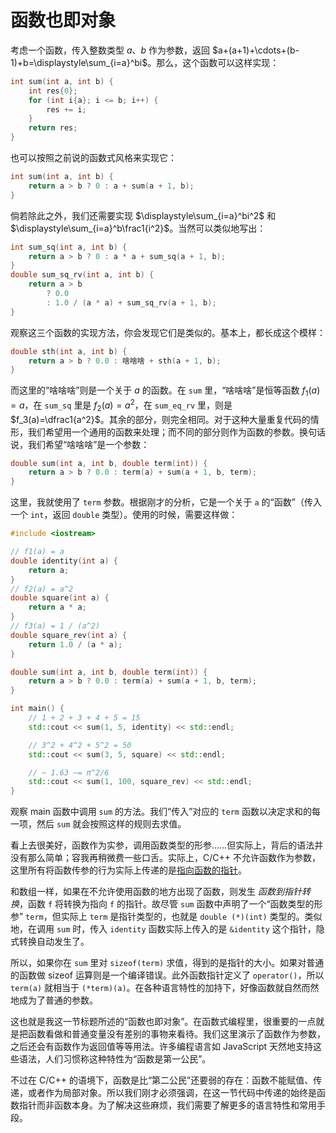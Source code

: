 # 函数也即对象

考虑一个函数，传入整数类型 $a$、$b$ 作为参数，返回 $a+(a+1)+\cdots+(b-1)+b=\displaystyle\sum_{i=a}^bi$。那么，这个函数可以这样实现：

```cpp
int sum(int a, int b) {
    int res{0};
    for (int i{a}; i <= b; i++) {
        res += i;
    }
    return res;
}
```

也可以按照之前说的函数式风格来实现它：

```cpp
int sum(int a, int b) {
    return a > b ? 0 : a + sum(a + 1, b);
}
```

倘若除此之外，我们还需要实现 $\displaystyle\sum_{i=a}^bi^2$ 和 $\displaystyle\sum_{i=a}^b\frac1{i^2}$。当然可以类似地写出：

```cpp
int sum_sq(int a, int b) {
    return a > b ? 0 : a * a + sum_sq(a + 1, b);
}
double sum_sq_rv(int a, int b) {
    return a > b 
        ? 0.0 
        : 1.0 / (a * a) + sum_sq_rv(a + 1, b);
}
```

观察这三个函数的实现方法，你会发现它们是类似的。基本上，都长成这个模样：
```cpp
double sth(int a, int b) {
    return a > b ? 0.0 : 啥啥啥 + sth(a + 1, b);
}
```

而这里的“啥啥啥”则是一个关于 $a$ 的函数。在 `sum` 里，“啥啥啥”是恒等函数 $f_1(a)=a$，在 `sum_sq` 里是 $f_2(a)=a^2$，在 `sum_eq_rv` 里，则是 $f_3(a)=\dfrac1{a^2}$。其余的部分，则完全相同。对于这种大量重复代码的情形，我们希望用一个通用的函数来处理；而不同的部分则作为函数的参数。换句话说，我们希望“啥啥啥”是一个参数：

```cpp
double sum(int a, int b, double term(int)) {
    return a > b ? 0.0 : term(a) + sum(a + 1, b, term);
}
```

这里，我就使用了 `term` 参数。根据刚才的分析，它是一个关于 `a` 的“函数”（传入一个 `int`，返回 `double` 类型）。使用的时候，需要这样做：

```CPP
#include <iostream>

// f1(a) = a
double identity(int a) {
    return a;
}
// f2(a) = a^2
double square(int a) {
    return a * a;
}
// f3(a) = 1 / (a^2)
double square_rev(int a) {
    return 1.0 / (a * a);
}

double sum(int a, int b, double term(int)) {
    return a > b ? 0.0 : term(a) + sum(a + 1, b, term);
}

int main() {
    // 1 + 2 + 3 + 4 + 5 = 15
    std::cout << sum(1, 5, identity) << std::endl;

    // 3^2 + 4^2 + 5^2 = 50
    std::cout << sum(3, 5, square) << std::endl;

    // ~ 1.63 ~= π^2/6
    std::cout << sum(1, 100, square_rev) << std::endl;
}
```

观察 main 函数中调用 `sum` 的方法。我们“传入”对应的 `term` 函数以决定求和的每一项，然后 `sum` 就会按照这样的规则去求值。

看上去很美好，函数作为实参，调用函数类型的形参……但实际上，背后的语法并没有那么简单；容我再稍微费一些口舌。实际上，C/C++ 不允许函数作为参数，这里所有将函数传参的行为实际上传递的是[指向函数的指针](ch04/pointer/pointer_def_2#idx_函数指针)。

和数组一样，如果在不允许使用函数的地方出现了函数，则发生 *函数到指针转换*，函数 `f` 将转换为指向 `f` 的指针。故尽管 `sum` 函数中声明了一个“函数类型的形参” `term`，但实际上 `term` 是指针类型的，也就是 `double (*)(int)` 类型的。类似地，在调用 `sum` 时，传入 `identity` 函数实际上传入的是 `&identity` 这个指针，隐式转换自动发生了。

所以，如果你在 `sum` 里对 `sizeof(term)` 求值，得到的是指针的大小。如果对普通的函数做 sizeof 运算则是一个编译错误。此外函数指针定义了 `operator()`，所以 `term(a)` 就相当于 `(*term)(a)`。在各种语言特性的加持下，好像函数就自然而然地成为了普通的参数。

这也就是我这一节标题所述的“函数也即对象”。在函数式编程里，很重要的一点就是把函数看做和普通变量没有差别的事物来看待。我们这里演示了函数作为参数，之后还会有函数作为返回值等等用法。许多编程语言如 JavaScript 天然地支持这些语法，人们习惯称这种特性为“函数是第一公民”。

不过在 C/C++ 的语境下，函数是比“第二公民”还要弱的存在：函数不能赋值、传递，或者作为局部对象。所以我们刚才必须强调，在这一节代码中传递的始终是函数指针而非函数本身。为了解决这些麻烦，我们需要了解更多的语言特性和常用手段。
